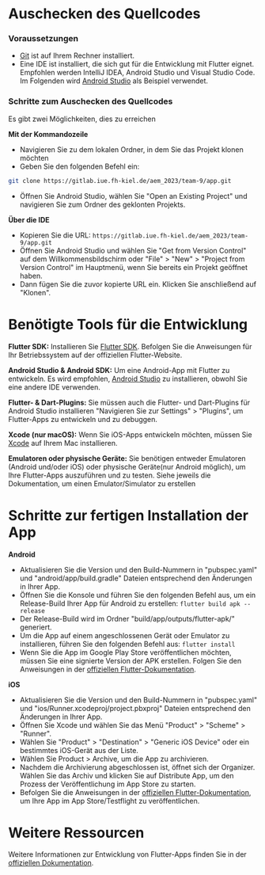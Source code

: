 # Auschecken des Quellcodes
### Voraussetzungen

- [Git](https://git-scm.com/downloads) ist auf Ihrem Rechner installiert.
- Eine IDE ist installiert, die sich gut für die Entwicklung mit Flutter eignet. Empfohlen werden IntelliJ IDEA, Android Studio und Visual Studio Code. Im Folgenden wird [Android Studio](https://developer.android.com/studio) als Beispiel verwendet.

### Schritte zum Auschecken des Quellcodes
Es gibt zwei Möglichkeiten, dies zu erreichen

**Mit der Kommandozeile**
- Navigieren Sie zu dem lokalen Ordner, in dem Sie das Projekt klonen möchten
- Geben Sie den folgenden Befehl ein:
```sh
git clone https://gitlab.iue.fh-kiel.de/aem_2023/team-9/app.git
```

- Öffnen Sie Android Studio, wählen Sie "Open an Existing Project" und navigieren Sie zum Ordner des geklonten Projekts.

**Über die IDE**
- Kopieren Sie die URL: `https://gitlab.iue.fh-kiel.de/aem_2023/team-9/app.git`
- Öffnen Sie Android Studio und wählen Sie "Get from Version Control" auf dem Willkommensbildschirm oder "File" > "New" > "Project from Version Control" im Hauptmenü, wenn Sie bereits ein Projekt geöffnet haben.
- Dann fügen Sie die zuvor kopierte URL ein. Klicken Sie anschließend auf "Klonen".



# Benötigte Tools für die Entwicklung

**Flutter SDK:** Installieren Sie [Flutter SDK](https://docs.flutter.dev/get-started/install). Befolgen Sie die Anweisungen für Ihr Betriebssystem auf der offiziellen Flutter-Website.

**Android Studio & Android SDK:** Um eine Android-App mit Flutter zu entwickeln. Es wird empfohlen, [Android Studio](https://developer.android.com/studio) zu installieren, obwohl Sie eine andere IDE verwenden.

**Flutter- & Dart-Plugins:** Sie müssen auch die Flutter- und Dart-Plugins für Android Studio installieren "Navigieren Sie zur Settings" > "Plugins", um Flutter-Apps zu entwickeln und zu debuggen.

**Xcode (nur macOS):** Wenn Sie iOS-Apps entwickeln möchten, müssen Sie [Xcode](https://developer.apple.com/xcode/) auf Ihrem Mac installieren.

**Emulatoren oder physische Geräte:** Sie benötigen entweder Emulatoren (Android und/oder iOS) oder physische Geräte(nur Android möglich), um Ihre Flutter-Apps auszuführen und zu testen. Siehe jeweils die Dokumentation, um einen Emulator/Simulator zu erstellen


# Schritte zur fertigen Installation der App

**Android**

- Aktualisieren Sie die Version und den Build-Nummern in "pubspec.yaml" und "android/app/build.gradle" Dateien entsprechend den Änderungen in Ihrer App.
- Öffnen Sie die Konsole und führen Sie den folgenden Befehl aus, um ein Release-Build Ihrer App für Android zu erstellen: `flutter build apk --release`
- Der Release-Build wird im Ordner "build/app/outputs/flutter-apk/" generiert.
- Um die App auf einem angeschlossenen Gerät oder Emulator zu installieren, führen Sie den folgenden Befehl aus: `flutter install`
- Wenn Sie die App im Google Play Store veröffentlichen möchten, müssen Sie eine signierte Version der APK erstellen. Folgen Sie den Anweisungen in der [offiziellen Flutter-Dokumentation](https://flutter.dev/docs/deployment/android).

**iOS**

- Aktualisieren Sie die Version und den Build-Nummern in "pubspec.yaml" und "ios/Runner.xcodeproj/project.pbxproj" Dateien entsprechend den Änderungen in Ihrer App.
- Öffnen Sie Xcode und wählen Sie das Menü "Product" > "Scheme" > "Runner".
- Wählen Sie "Product" > "Destination" > "Generic iOS Device" oder ein bestimmtes iOS-Gerät aus der Liste.
- Wählen Sie Product > Archive, um die App zu archivieren.
- Nachdem die Archivierung abgeschlossen ist, öffnet sich der Organizer. Wählen Sie das Archiv und klicken Sie auf Distribute App, um den Prozess der Veröffentlichung im App Store zu starten.
- Befolgen Sie die Anweisungen in der [offiziellen Flutter-Dokumentation](https://flutter.dev/docs/deployment/ios), um Ihre App im App Store/Testflight zu veröffentlichen.

# Weitere Ressourcen
Weitere Informationen zur Entwicklung von Flutter-Apps finden Sie in der [offiziellen Dokumentation](https://flutter.dev/docs).
